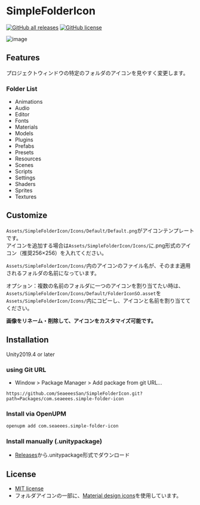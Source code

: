 # SimpleFolderIcon

[![GitHub all releases](https://img.shields.io/github/downloads/SeaeeesSan/SimpleFolderIcon/total)](https://github.com/SeaeeesSan/SimpleFolderIcon/releases)
[![GitHub license](https://img.shields.io/github/license/SeaeeesSan/SimpleFolderIcon)](https://github.com/SeaeeesSan/SimpleFolderIcon/blob/master/LICENSE)

![image](https://user-images.githubusercontent.com/68797964/132967661-a6aff48e-4605-417f-8f4c-367d9172ed0f.png)

## Features
 
プロジェクトウィンドウの特定のフォルダのアイコンを見やすく変更します。

### Folder List

- Animations
- Audio
- Editor
- Fonts
- Materials
- Models
- Plugins
- Prefabs
- Presets
- Resources
- Scenes
- Scripts
- Settings
- Shaders
- Sprites
- Textures

## Customize

`Assets/SimpleFolderIcon/Icons/Default/Default.png`がアイコンテンプレートです。  
アイコンを追加する場合は`Assets/SimpleFolderIcon/Icons/`に.png形式のアイコン（推奨256×256）を入れてください。

`Assets/SimpleFolderIcon/Icons/`内のアイコンのファイル名が、そのまま適用されるフォルダの名前になっています。

オプション：複数の名前のフォルダに一つのアイコンを割り当てたい時は、`Assets/SimpleFolderIcon/Icons/Default/FolderIconSO.asset`を`Assets/SimpleFolderIcon/Icons/`内にコピーし、アイコンと名前を割り当ててください。

**画像をリネーム・削除して、アイコンをカスタマイズ可能です。**

## Installation
Unity2019.4 or later

### using Git URL
- Window > Package Manager > Add package from git URL...

```
https://github.com/SeaeeesSan/SimpleFolderIcon.git?path=Packages/com.seaeees.simple-folder-icon
```
### Install via OpenUPM
```bash
openupm add com.seaeees.simple-folder-icon
```

### Install manually (.unitypackage)
- [Releases](https://github.com/SeaeeesSan/SimpleFolderIcon/releases)から.unitypackage形式でダウンロード


## License
 
- [MIT license](https://github.com/SeaeeesSan/SimpleFolderIcon/blob/master/LICENSE)
- フォルダアイコンの一部に、[Material design icons](https://fonts.google.com/icons)を使用しています。
